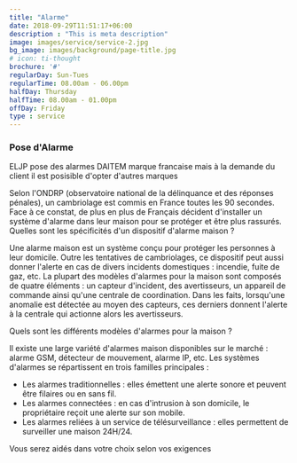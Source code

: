 ```yaml
---
title: "Alarme"
date: 2018-09-29T11:51:17+06:00
description : "This is meta description"
image: images/service/service-2.jpg
bg_image: images/background/page-title.jpg
# icon: ti-thought
brochure: '#'
regularDay: Sun-Tues
regularTime: 08.00am - 06.00pm
halfDay: Thursday
halfTime: 08.00am - 01.00pm
offDay: Friday
type : service
---
```


### Pose d'Alarme

ELJP  pose des alarmes DAITEM marque francaise mais à la demande du client il est posisible d'opter d'autres marques



Selon l'ONDRP (observatoire national de la délinquance et des réponses pénales), un cambriolage est commis en France toutes les 90 secondes. Face à ce constat, de plus en plus de Français décident d'installer un système d'alarme dans leur maison pour se protéger et être plus rassurés.
Quelles sont les spécificités d'un dispositif d'alarme maison ?

Une alarme maison est un système conçu pour protéger les personnes à leur domicile. Outre les tentatives de cambriolages, ce dispositif peut aussi donner l'alerte en cas de divers incidents domestiques : incendie, fuite de gaz, etc. La plupart des modèles d'alarmes pour la maison sont composés de quatre éléments : un capteur d'incident, des avertisseurs, un appareil de commande ainsi qu'une centrale de coordination. Dans les faits, lorsqu'une anomalie est détectée au moyen des capteurs, ces derniers donnent l'alerte à la centrale qui actionne alors les avertisseurs.

Quels sont les différents modèles d'alarmes pour la maison ?

Il existe une large variété d'alarmes maison disponibles sur le marché : alarme GSM, détecteur de mouvement, alarme IP, etc. Les systèmes d'alarmes se répartissent en trois familles principales :

- Les alarmes traditionnelles : elles émettent une alerte sonore et peuvent être filaires ou en sans fil.
- Les alarmes connectées : en cas d'intrusion à son domicile, le propriétaire reçoit une alerte sur son mobile.
- Les alarmes reliées à un service de télésurveillance : elles permettent de surveiller une maison 24H/24.

Vous serez aidés dans votre choix selon vos exigences

